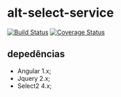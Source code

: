 # alt-select-service
[![Build Status](https://secure.travis-ci.org/dsn-nimbus/alt-select-service.png?branch=master)](https://travis-ci.org/dsn-nimbus/alt-select-service)
[![Coverage Status](https://coveralls.io/repos/dsn-nimbus/alt-select-service/badge.svg?branch=master&service=github)](https://coveralls.io/r/dsn-nimbus/alt-select-service/?branch=master)

## depedências

- Angular 1.x;
- Jquery 2.x;
- Select2 4.x;
